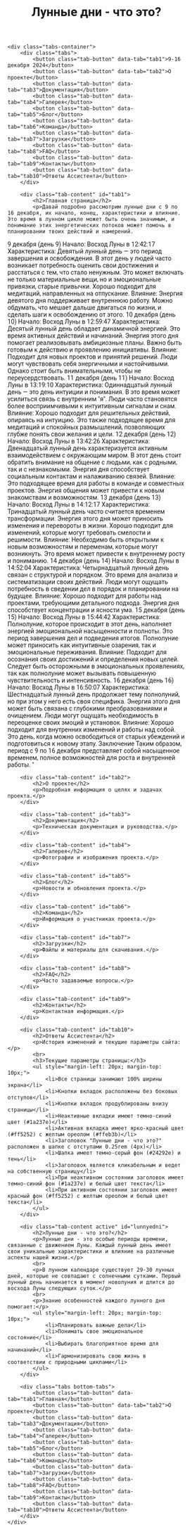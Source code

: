 <html><head><base href="/" />
<meta name="viewport" content="width=device-width, initial-scale=1">
<title>Лунные дни - что это?</title>
<style>
* {
    margin: 0;
    padding: 0;
    box-sizing: border-box;
    font-family: 'Roboto', sans-serif;
}

body {
    background: #c8e6c9;
}

.header {
    background: #24292e;
    color: white;
    padding: 0.25rem; /* Changed from 0.5rem to 0.25rem */
    text-align: center;
    box-shadow: 0 2px 5px rgba(0,0,0,0.1);
}

.project-title {
    font-size: 2.5rem;
    margin-bottom: 0.5rem;
    max-width: 100%;
    margin-left: auto;
    margin-right: auto;
    cursor: pointer;
    transition: all 0.3s ease;
    background-color: #1a237e;
    color: white;
    padding: 10px 20px;
    border-radius: 5px;
    display: inline-block;
    box-shadow: 0 0 15px rgba(255, 255, 255, 0.7);
}

.project-title.active {
    background-color: #ff5252;
    color: white;
    box-shadow: 0 0 15px #ffeb3b;
}

.tabs-container {
    width: 100%;
    margin: 20px auto;
    padding: 0;
}

.tabs {
    display: flex;
    flex-wrap: wrap;
    gap: 10px;
    margin-bottom: 20px;
    padding: 0;
}

.bottom-tabs {
    margin-top: 20px;
    margin-bottom: 40px;
}

.tab-button {
    background: #1a237e;
    color: white;
    border: none;
    padding: 12px 20px;
    border-radius: 5px;
    cursor: pointer;
    flex: 1;
    min-width: 150px;
    font-size: 1rem;
    transition: all 0.3s ease;
    box-shadow: 0 2px 5px rgba(0,0,0,0.1);
}

.tab-button:hover {
    opacity: 0.9;
    transform: translateY(-2px);
}

.tab-button.active {
    background: #ff5252;
    color: white;
    box-shadow: 0 0 15px #ffeb3b;
}

.tab-content {
    background: #e3f2fd;
    padding: 20px;
    border-radius: 0;
    box-shadow: 0 2px 5px rgba(0,0,0,0.1);
    min-height: 300px;
    display: none;
    width: 100%;
}

.tab-content.active {
    display: block;
    animation: fadeIn 0.5s ease;
}

@keyframes fadeIn {
    from { opacity: 0; }
    to { opacity: 1; }
}

@media (max-width: 768px) {
    .tab-button {
        width: calc(50% - 5px);
        min-width: unset;
    }
    
    .project-title {
        font-size: 2rem;
    }
}

@media (max-width: 480px) {
    .tab-button {
        width: 100%;
    }
    
    .project-title {
        font-size: 1.5rem;
    }
}
</style>
</head>
<body>
    <header class="header">
        <h1 class="project-title">Лунные дни - что это?</h1>
    </header>

    <div class="tabs-container">
        <div class="tabs">
            <button class="tab-button" data-tab="tab1">9-16 декабря 2024</button>
            <button class="tab-button" data-tab="tab2">О проекте</button>
            <button class="tab-button" data-tab="tab3">Документация</button>
            <button class="tab-button" data-tab="tab4">Галерея</button>
            <button class="tab-button" data-tab="tab5">Блог</button>
            <button class="tab-button" data-tab="tab6">Команда</button>
            <button class="tab-button" data-tab="tab7">Загрузки</button>
            <button class="tab-button" data-tab="tab8">FAQ</button>
            <button class="tab-button" data-tab="tab9">Контакты</button>
            <button class="tab-button" data-tab="tab10">Ответы Ассистента</button>
        </div>

        <div class="tab-content" id="tab1">
            <h2>Главная страница</h2>
            <p>Давай подробно рассмотрим лунные дни с 9 по 16 декабря, их начало, конец, характеристики и влияние. Это время в лунном цикле может быть очень значимым, и понимание этих энергетических потоков может помочь в планировании твоих действий и намерений.
9 декабря (день 9)
Начало: Восход Луны в 12:42:17
Характеристика: Девятый лунный день — это период завершения и освобождения. В этот день у людей часто возникает потребность оценить свои достижения и расстаться с тем, что стало ненужным. Это может включать не только материальные вещи, но и эмоциональные привязки, старые привычки. Хорошо подходит для медитаций, направленных на отпускание.
Влияние: Энергия девятого дня поддерживает внутреннюю работу. Можно обдумать, что мешает дальше двигаться по жизни, и сделать шаги к освобождению от этого.
10 декабря (день 10)
Начало: Восход Луны в 12:59:47
Характеристика: Десятый лунный день обладает динамичной энергией. Это время активных действий и начинаний. Энергия этого дня помогает реализовывать амбициозные планы. Важно быть готовым к действию и проявлению инициативы.
Влияние: Подходит для новых проектов и принятий решений. Люди могут чувствовать себя энергичными и настойчивыми. Однако стоит быть внимательными, чтобы не переусердствовать.
11 декабря (день 11)
Начало: Восход Луны в 13:19:10
Характеристика: Одиннадцатый лунный день — это день интуиции и понимания. В это время может усилиться связь с внутренним "я". Люди часто становятся более восприимчивыми к интуитивным сигналам и снам.
Влияние: Хорошо подходит для решительных действий, опираясь на интуицию. Это также подходящее время для медитаций и спокойных размышлений, позволяющих глубже понять свои желания и цели.
12 декабря (день 12)
Начало: Восход Луны в 13:42:26
Характеристика: Двенадцатый лунный день характеризуется активным взаимодействием с окружающим миром. В этот день стоит обратить внимание на общение с людьми, как с родными, так и с незнакомыми. Энергия дня способствует социальным контактам и налаживанию связей.
Влияние: Это подходящее время для работы в команде и совместных проектов. Энергия общения может привести к новым знакомствам и возможностям.
13 декабря (день 13)
Начало: Восход Луны в 14:12:17
Характеристика: Тринадцатый лунный день часто считается временем трансформации. Энергия этого дня может приносить изменения и перевороты в жизни. Хорошо подходит для изменений, которые могут требовать смелости и решимости.
Влияние: Необходимо быть открытыми к новым возможностям и переменам, которые могут возникнуть. Это время может привести к внутреннему росту и пониманию.
14 декабря (день 14)
Начало: Восход Луны в 14:52:04
Характеристика: Четырнадцатый лунный день связан с структурой и порядком. Это время для анализа и систематизации своих действий. Люди могут ощущать потребность в сведении дел в порядок и планировании на будущее.
Влияние: Хорошо подходит для работы над проектами, требующими детального подхода. Энергия дня способствует концентрации и ясности ума.
15 декабря (день 15)
Начало: Восход Луны в 15:44:42
Характеристика: Полнолуние, которое происходит в этот день, наполняет энергией эмоциональной насыщенности и полноты. Это период завершения дел и подведения итогов. Полнолуние может приносить как интуитивные озарения, так и эмоциональные переживания.
Влияние: Подходит для осознания своих достижений и определения новых целей. Следует быть осторожными в эмоциональных проявлениях, так как полнолуние может вызывать повышенную чувствительность и интенсивность.
16 декабря (день 16)
Начало: Восход Луны в 16:50:07
Характеристика: Шестнадцатый лунный день продолжает тему полнолуний, но при этом у него есть своя специфика. Энергия этого дня может быть связана с глубокими преобразованиями и очищением. Люди могут ощущать необходимость в переоценке своих эмоций и установок.
Влияние: Хорошо подходит для внутренних изменений и работы над собой. Это день, когда можно освободиться от старых убеждений и подготовиться к новому этапу.
Заключение
Таким образом, период с 9 по 16 декабря представляет собой насыщенное временем, полное возможностей для роста и внутренней работы. "</p>
        </div>

        <div class="tab-content" id="tab2">
            <h2>О проекте</h2>
            <p>Подробная информация о целях и задачах проекта.</p>
        </div>

        <div class="tab-content" id="tab3">
            <h2>Документация</h2>
            <p>Техническая документация и руководства.</p>
        </div>

        <div class="tab-content" id="tab4">
            <h2>Галерея</h2>
            <p>Фотографии и изображения проекта.</p>
        </div>

        <div class="tab-content" id="tab5">
            <h2>Блог</h2>
            <p>Новости и обновления проекта.</p>
        </div>

        <div class="tab-content" id="tab6">
            <h2>Команда</h2>
            <p>Информация о участниках проекта.</p>
        </div>

        <div class="tab-content" id="tab7">
            <h2>Загрузки</h2>
            <p>Файлы и материалы для скачивания.</p>
        </div>

        <div class="tab-content" id="tab8">
            <h2>FAQ</h2>
            <p>Часто задаваемые вопросы.</p>
        </div>

        <div class="tab-content" id="tab9">
            <h2>Контакты</h2>
            <p>Контактная информация.</p>
        </div>

        <div class="tab-content" id="tab10">
            <h2>Ответы Ассистента</h2>
            <p>История изменений и текущие параметры сайта:</p>
            <br>
            <h3>Текущие параметры страницы:</h3>
            <ul style="margin-left: 20px; margin-top: 10px;">
                <li>Все страницы занимают 100% ширины экрана</li>
                <li>Кнопки вкладок расположены без боковых отступов</li>
                <li>Кнопки вкладок продублированы внизу страницы</li>
                <li>Неактивные вкладки имеют темно-синий цвет (#1a237e)</li>
                <li>Активная вкладка имеет ярко-красный цвет (#ff5252) с желтым ореолом (#ffeb3b)</li>
                <li>Заголовок "Лунные дни - что это?" расположен в шапке с отступами 0.25rem (4px)</li>
                <li>Шапка имеет темно-серый фон (#24292e) и тень</li>
                <li>Заголовок является кликабельным и ведет на собственную страницу</li>
                <li>При неактивном состоянии заголовок имеет темно-синий фон (#1a237e) и белый цвет текста</li>
                <li>При активном состоянии заголовок имеет красный фон (#ff5252) с желтым ореолом и белый цвет текста</li>
            </ul>
        </div>

        <div class="tab-content active" id="lunnyedni">
            <h2>Лунные дни - что это?</h2>
            <p>Лунные дни - это особые периоды времени, связанные с движением Луны. Каждый лунный день имеет свои уникальные характеристики и влияние на различные аспекты нашей жизни.</p>
            <br>
            <p>В лунном календаре существует 29-30 лунных дней, которые не совпадают с солнечными сутками. Первый лунный день начинается в момент новолуния и длится до восхода Луны следующих суток.</p>
            <br>
            <p>Знание особенностей каждого лунного дня помогает:</p>
            <ul style="margin-left: 20px; margin-top: 10px;">
                <li>Планировать важные дела</li>
                <li>Понимать свое эмоциональное состояние</li>
                <li>Выбирать благоприятное время для начинаний</li>
                <li>Гармонизировать свою жизнь в соответствии с природными циклами</li>
            </ul>
        </div>

        <div class="tabs bottom-tabs">
            <button class="tab-button" data-tab="tab1">Главная</button>
            <button class="tab-button" data-tab="tab2">О проекте</button>
            <button class="tab-button" data-tab="tab3">Документация</button>
            <button class="tab-button" data-tab="tab4">Галерея</button>
            <button class="tab-button" data-tab="tab5">Блог</button>
            <button class="tab-button" data-tab="tab6">Команда</button>
            <button class="tab-button" data-tab="tab7">Загрузки</button>
            <button class="tab-button" data-tab="tab8">FAQ</button>
            <button class="tab-button" data-tab="tab9">Контакты</button>
            <button class="tab-button" data-tab="tab10">Ответы Ассистента</button>
        </div>
    </div>

<script>
document.addEventListener('DOMContentLoaded', function() {
    const tabButtons = document.querySelectorAll('.tab-button');
    const tabContents = document.querySelectorAll('.tab-content');
    const projectTitle = document.querySelector('.project-title');

    // Set initial state
    projectTitle.classList.add('active');

    function updateAllButtons(tabId) {
        tabButtons.forEach(btn => {
            if(btn.getAttribute('data-tab') === tabId) {
                btn.classList.add('active');
            } else {
                btn.classList.remove('active');
            }
        });
    }

    function switchToTab(tabId) {
        tabContents.forEach(content => content.classList.remove('active'));
        document.getElementById(tabId).classList.add('active');
        updateAllButtons(tabId);
        projectTitle.classList.remove('active');
    }

    tabButtons.forEach(button => {
        button.addEventListener('click', () => {
            const tabId = button.getAttribute('data-tab');
            switchToTab(tabId);
        });

        button.addEventListener('mouseover', () => {
            if (!button.classList.contains('active')) {
                button.style.transform = 'translateY(-2px)';
            }
        });

        button.addEventListener('mouseout', () => {
            if (!button.classList.contains('active')) {
                button.style.transform = 'translateY(0)';
            }
        });
    });

    projectTitle.addEventListener('click', () => {
        tabContents.forEach(content => content.classList.remove('active'));
        document.getElementById('lunnyedni').classList.add('active');
        tabButtons.forEach(btn => btn.classList.remove('active'));
        projectTitle.classList.add('active');
    });
});
</script>

</body></html>
